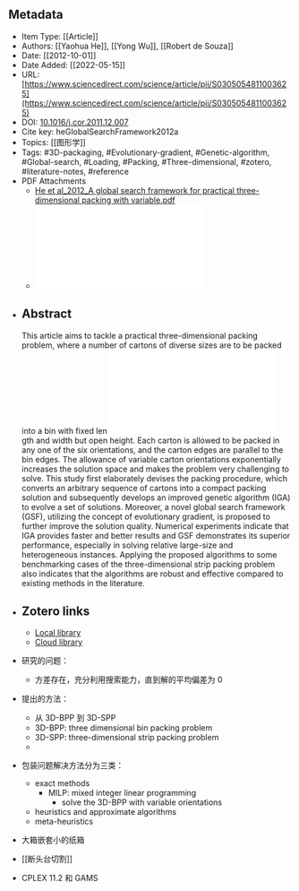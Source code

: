 ## Metadata

* Item Type: [[Article]]
* Authors: [[Yaohua He]], [[Yong Wu]], [[Robert de Souza]]
* Date: [[2012-10-01]]
* Date Added: [[2022-05-15]]
* URL: [https://www.sciencedirect.com/science/article/pii/S0305054811003625](https://www.sciencedirect.com/science/article/pii/S0305054811003625)
* DOI: [10.1016/j.cor.2011.12.007](https://doi.org/10.1016/j.cor.2011.12.007)
* Cite key: heGlobalSearchFramework2012a
* Topics: [[图形学]]
* Tags: #3D-packaging, #Evolutionary-gradient, #Genetic-algorithm, #Global-search, #Loading, #Packing, #Three-dimensional, #zotero, #literature-notes, #reference
* PDF Attachments
	- [He et al_2012_A global search framework for practical three-dimensional packing with variable.pdf](zotero://open-pdf/library/items/HEZSEKCQ)
	- ![He et al_2012_A global search framework for practical three-dimensional packing with variable.pdf](../assets/He_et_al_2012_A_global_search_framework_for_practical_three-dimensional_packing_with_variable_1652672936605_0.pdf)
- ## Abstract
  
  This article aims to tackle a practical three-dimensional packing problem, where a number of cartons of diverse sizes are to be packed into a bin with fixed len ![He et al_2012_A global search framework for practical three-dimensional packing with variable.pdf](../assets/He_et_al_2012_A_global_search_framework_for_practical_three-dimensional_packing_with_variable_1652672929157_0.pdf) gth and width but open height. Each carton is allowed to be packed in any one of the six orientations, and the carton edges are parallel to the bin edges. The allowance of variable carton orientations exponentially increases the solution space and makes the problem very challenging to solve. This study first elaborately devises the packing procedure, which converts an arbitrary sequence of cartons into a compact packing solution and subsequently develops an improved genetic algorithm (IGA) to evolve a set of solutions. Moreover, a novel global search framework (GSF), utilizing the concept of evolutionary gradient, is proposed to further improve the solution quality. Numerical experiments indicate that IGA provides faster and better results and GSF demonstrates its superior performance, especially in solving relative large-size and heterogeneous instances. Applying the proposed algorithms to some benchmarking cases of the three-dimensional strip packing problem also indicates that the algorithms are robust and effective compared to existing methods in the literature.
- ##  Zotero links
  * [Local library](zotero://select/items/1_RU82CAND)
  * [Cloud library](http://zotero.org/users/8989203/items/RU82CAND)
- 研究的问题：
	- 方差存在，充分利用搜索能力，直到解的平均偏差为 0
- 提出的方法：
	- 从 3D-BPP 到 3D-SPP
	- 3D-BPP: three dimensional bin packing problem
	- 3D-SPP: three-dimensional strip packing problem
	-
- 包装问题解决方法分为三类：
	- exact methods
		- MILP: mixed integer linear programming
			- solve the 3D-BPP with variable orientations
	- heuristics and approximate algorithms
	- meta-heuristics
- 大箱嵌套小的纸箱
- [[断头台切割]]
- CPLEX 11.2 和 GAMS